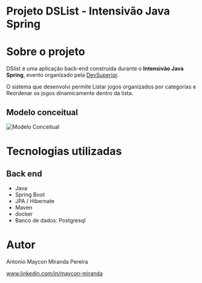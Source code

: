 # Projeto DSList - Intensivão Java Spring

# Sobre o projeto


DSlist é uma aplicação back-end construída durante o **Intensivão Java Spring**, evento organizado pela [DevSuperior](https://devsuperior.com "Site da DevSuperior").

O sistema que desenvolvi permite Listar jogos organizados por categorias e Reordenar os jogos dinamicamente dentro da lista.




## Modelo conceitual
![Modelo Conceitual](https://github.com/user-attachments/assets/75b3d6ac-1999-44d3-86a2-f268b82198fb)

# Tecnologias utilizadas
## Back end
- Java
- Spring Boot
- JPA / Hibernate
- Maven
- docker
- Banco de dados: Postgresql



# Autor

Antonio Maycon Miranda Pereira

www.linkedin.com/in/maycon-miranda



